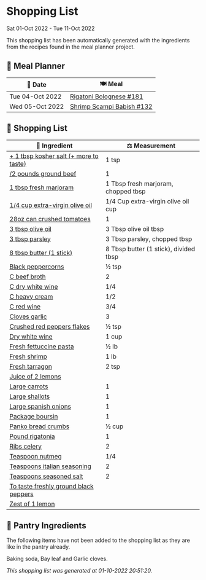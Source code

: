 # Shopping List

Sat 01-Oct 2022 - Tue 11-Oct 2022

This shopping list has been automatically generated with the ingredients from the recipes found in the meal planner project.

## 📅 Meal Planner

|📅 Date| 🍽️ Meal|
|----|----|
|Tue 04-Oct 2022|[Rigatoni Bolognese #181](https://github.com/bryanbr23/Recipes/issues/181)|
|Wed 05-Oct 2022|[Shrimp Scampi Babish #132](https://github.com/bryanbr23/Recipes/issues/132)|

## 🛒 Shopping List

| 🍌 Ingredient| ⚖️ Measurement|
|----------|-----------|
|[+ 1 tbsp kosher salt (+ more to taste)](https://www.sainsburys.co.uk/gol-ui/SearchResults/+%201%20tbsp%20kosher%20salt%20(+%20more%20to%20taste))|1 tsp|
|[/2 pounds ground beef](https://www.sainsburys.co.uk/gol-ui/SearchResults//2%20pounds%20ground%20beef)|1|
|[1 tbsp fresh marjoram](https://www.sainsburys.co.uk/gol-ui/SearchResults/1%20tbsp%20fresh%20marjoram)|1 Tbsp fresh marjoram, chopped tbsp|
|[1/4 cup extra-virgin olive oil](https://www.sainsburys.co.uk/gol-ui/SearchResults/1/4%20cup%20extra-virgin%20olive%20oil)|1/4 Cup extra-virgin olive oil cup|
|[28oz can crushed tomatoes](https://www.sainsburys.co.uk/gol-ui/SearchResults/28oz%20can%20crushed%20tomatoes)|1|
|[3 tbsp olive oil](https://www.sainsburys.co.uk/gol-ui/SearchResults/3%20tbsp%20olive%20oil)|3 Tbsp olive oil tbsp|
|[3 tbsp parsley](https://www.sainsburys.co.uk/gol-ui/SearchResults/3%20tbsp%20parsley)|3 Tbsp parsley, chopped tbsp|
|[8 tbsp butter (1 stick)](https://www.sainsburys.co.uk/gol-ui/SearchResults/8%20tbsp%20butter%20(1%20stick))|8 Tbsp butter (1 stick), divided tbsp|
|[Black peppercorns](https://www.sainsburys.co.uk/gol-ui/SearchResults/Black%20peppercorns)|½ tsp|
|[C beef broth](https://www.sainsburys.co.uk/gol-ui/SearchResults/C%20beef%20broth)|2|
|[C dry white wine](https://www.sainsburys.co.uk/gol-ui/SearchResults/C%20dry%20white%20wine)|1/4|
|[C heavy cream](https://www.sainsburys.co.uk/gol-ui/SearchResults/C%20heavy%20cream)|1/2|
|[C red wine](https://www.sainsburys.co.uk/gol-ui/SearchResults/C%20red%20wine)|3/4|
|[Cloves garlic](https://www.sainsburys.co.uk/gol-ui/SearchResults/Cloves%20garlic)|3|
|[Crushed red peppers flakes](https://www.sainsburys.co.uk/gol-ui/SearchResults/Crushed%20red%20peppers%20flakes)|½ tsp|
|[Dry white wine](https://www.sainsburys.co.uk/gol-ui/SearchResults/Dry%20white%20wine)|1 cup|
|[Fresh fettuccine pasta](https://www.sainsburys.co.uk/gol-ui/SearchResults/Fresh%20fettuccine%20pasta)|½ lb|
|[Fresh shrimp](https://www.sainsburys.co.uk/gol-ui/SearchResults/Fresh%20shrimp)|1 lb|
|[Fresh tarragon](https://www.sainsburys.co.uk/gol-ui/SearchResults/Fresh%20tarragon)|2 tsp|
|[Juice  of 2 lemons](https://www.sainsburys.co.uk/gol-ui/SearchResults/Juice%20%20of%202%20lemons)||
|[Large carrots](https://www.sainsburys.co.uk/gol-ui/SearchResults/Large%20carrots)|1|
|[Large shallots](https://www.sainsburys.co.uk/gol-ui/SearchResults/Large%20shallots)|1|
|[Large spanish onions](https://www.sainsburys.co.uk/gol-ui/SearchResults/Large%20spanish%20onions)|1|
|[Package boursin](https://www.sainsburys.co.uk/gol-ui/SearchResults/Package%20boursin)|1|
|[Panko bread crumbs](https://www.sainsburys.co.uk/gol-ui/SearchResults/Panko%20bread%20crumbs)|½ cup|
|[Pound rigatonia](https://www.sainsburys.co.uk/gol-ui/SearchResults/Pound%20rigatonia)|1|
|[Ribs celery](https://www.sainsburys.co.uk/gol-ui/SearchResults/Ribs%20celery)|2|
|[Teaspoon nutmeg](https://www.sainsburys.co.uk/gol-ui/SearchResults/Teaspoon%20nutmeg)|1/4|
|[Teaspoons italian seasoning](https://www.sainsburys.co.uk/gol-ui/SearchResults/Teaspoons%20italian%20seasoning)|2|
|[Teaspoons seasoned salt](https://www.sainsburys.co.uk/gol-ui/SearchResults/Teaspoons%20seasoned%20salt)|2|
|[To taste freshly ground black peppers](https://www.sainsburys.co.uk/gol-ui/SearchResults/To%20taste%20freshly%20ground%20black%20peppers)||
|[Zest of 1 lemon](https://www.sainsburys.co.uk/gol-ui/SearchResults/Zest%20of%201%20lemon)||

## 🏪 Pantry Ingredients

The following items have not been added to the shopping list as they are like in the pantry already.

Baking soda, Bay leaf and Garlic cloves.


_This shopping list was generated at 01-10-2022 20:51:20._